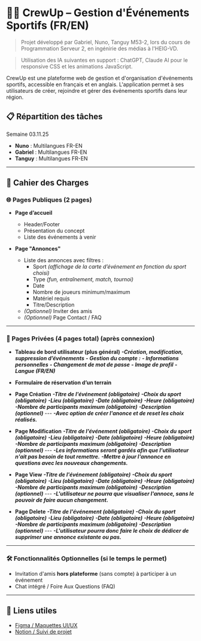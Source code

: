 # 🏃‍♂️ CrewUp – Gestion d'Événements Sportifs (FR/EN)

> Projet développé par Gabriel, Nuno, Tanguy M53-2, lors du cours de Programmation Serveur 2, en ingénirie des médias à l'HEIG-VD.

> Utilisation des IA suivantes en support : ChatGPT, Claude AI pour le responsive CSS et les animations JavaScript.

CrewUp est une plateforme web de gestion et d'organisation d'événements sportifs, accessible en français et en anglais. L'application permet à ses utilisateurs de créer, rejoindre et gérer des événements sportifs dans leur région.

## 📋 Répartition des tâches

Semaine 03.11.25

- **Nuno** : Multilangues FR-EN
- **Gabriel** : Multilangues FR-EN
- **Tanguy** : Multilangues  FR-EN


---

## 📄 Cahier des Charges

### 🌐 Pages Publiques (2 pages)

- **Page d’accueil**
  - Header/Footer
  - Présentation du concept
  - Liste des événements à venir

- **Page "Annonces"**
  - Liste des annonces avec filtres :
    - Sport *(affichage de la carte d’événement en fonction du sport choisi)*
    - Type *(fun, entraînement, match, tournoi)*
    - Date
    - Nombre de joueurs minimum/maximum
    - Matériel requis
    - Titre/Description
  - *(Optionnel)* Inviter des amis
  - *(Optionnel)* Page Contact / FAQ

---

### 🔐 Pages Privées (4 pages total) (après connexion)

- **Tableau de bord utilisateur (plus général)**
        ***-Création, modification, suppression d’événements***
        ***- Gestion du compte :***
            ***- Informations personnelles***
            ***- Changement de mot de passe***
            ***- Image de profil***
            ***- Langue (FR/EN)***

- **Formulaire de réservation d’un terrain**

- **Page Création**
        ***-Titre de l'événement (obligatoire)***
        ***-Choix du sport (obligatoire)***
        ***-Lieu (obligatoire)***
        ***-Date (obligatoire)***
        ***-Heure (obligatoire)***
        ***-Nombre de participants maximum (obligatoire)***
        ***-Description (optionnel)***
        ---
        ***-Avec option de créer l'anonce et de reset les choix réalisés.***

- **Page Modification**
        ***-Titre de l'événement (obligatoire)***
        ***-Choix du sport (obligatoire)***
        ***-Lieu (obligatoire)***
        ***-Date (obligatoire)***
        ***-Heure (obligatoire)***
        ***-Nombre de participants maximum (obligatoire)***
        ***-Description (optionnel)***
        ---
        ***-Les informations seront gardés afin que l'utilisateur n'ait pas besoin de tout remettre.***
        ***-Mettre à jour l'annonce en questions avec les nouveaux changements.***

- **Page View**
        ***-Titre de l'événement (obligatoire)***
        ***-Choix du sport (obligatoire)***
        ***-Lieu (obligatoire)***
        ***-Date (obligatoire)***
        ***-Heure (obligatoire)***
        ***-Nombre de participants maximum (obligatoire)***
        ***-Description (optionnel)***
        ---
        ***-L'utilisateur ne pourra que visualiser l'annoce, sans le pouvoir de faire aucun changement.***

- **Page Delete**
        ***-Titre de l'événement (obligatoire)***
        ***-Choix du sport (obligatoire)***
        ***-Lieu (obligatoire)***
        ***-Date (obligatoire)***
        ***-Heure (obligatoire)***
        ***-Nombre de participants maximum (obligatoire)***
        ***-Description (optionnel)***
        ---
        ***-L'utilisateur pourra donc faire le choix de dédicer de supprimer une annonce existante ou pas.***


---

### 🛠️ Fonctionnalités Optionnelles (si le temps le permet)

- Invitation d'amis **hors plateforme** (sans compte) à participer à un événement
- Chat intégré / Foire Aux Questions (FAQ)

---

## 🔗 Liens utiles

- [Figma / Maquettes UI/UX](https://www.figma.com/design/GBVyr8XimXcI81jz8sVaxA/TeamUp-Maquette?node-id=0-1&t=7iepslXIBDtJJwVn-1)
- [Notion / Suivi de projet](https://www.notion.so/27e72db9f84980878778e7631257d2f2?v=27e72db9f84981bf97ba000c4ff9ad7e&source=copy_link)

